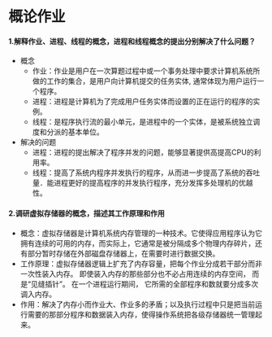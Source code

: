 # 概论作业

#### 1.解释作业、进程、线程的概念，进程和线程概念的提出分别解决了什么问题？
- 概念
  - 作业：作业是用户在一次算题过程中或一个事务处理中要求计算机系统所做的工作的集合，是用户向计算机提交的任务实体, 通常体现为用户运行一个程序。
  - 进程：进程是计算机为了完成用户任务实体而设置的正在运行的程序的实例。
  - 线程：是程序执行流的最小单元，是进程中的一个实体，是被系统独立调度和分派的基本单位。
- 解决的问题
  - 进程：进程的提出解决了程序并发的问题，能够显著提供高提高CPU的利用率。
  - 线程：提高了系统内程序并发执行的程序，从而进一步提高了系统的吞吐量．能进程更好的提高程序的并发执行程序，充分发挥多处理机的优越性。
#### 2.调研虚拟存储器的概念，描述其工作原理和作用
- 概念：虚拟存储器是计算机系统内存管理的一种技术。它使得应用程序认为它拥有连续的可用的内存，而实际上，它通常是被分隔成多个物理内存碎片，还有部分暂时存储在外部磁盘存储器上，在需要时进行数据交换。
- 工作原理：虚拟存储器逻辑上扩充了内存容量，把每个作业分成若干部分而非一次性装入内存。 即使装入内存的那些部分也不必占用连续的内存空间， 而是“见缝插针”。 在一个进程运行期间， 它所需的全部程序和数就要分成多次调入内存。 
- 作用：解决了内存小而作业大、作业多的矛盾；以及执行过程中只是把当前运行需要的那部分程序和数据装入内存，使得操作系统把各级存储器统一管理起来。
